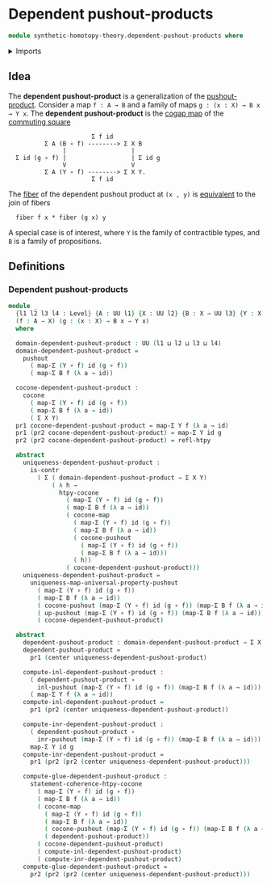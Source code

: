 # Dependent pushout-products

```agda
module synthetic-homotopy-theory.dependent-pushout-products where
```

<details><summary>Imports</summary>

```agda
open import foundation.contractible-types
open import foundation.dependent-pair-types
open import foundation.function-types
open import foundation.functoriality-dependent-pair-types
open import foundation.homotopies
open import foundation.universe-levels

open import synthetic-homotopy-theory.cocones-under-spans
open import synthetic-homotopy-theory.pushouts
open import synthetic-homotopy-theory.universal-property-pushouts
```

</details>

## Idea

The **dependent pushout-product** is a generalization of the
[pushout-product](synthetic-homotopy-theory.pushout-products.md). Consider a map
`f : A → B` and a family of maps `g : (x : X) → B x → Y x`. The **dependent
pushout-product** is the [cogap map](synthetic-homotopy-theory.pushouts.md) of
the [commuting square](foundation-core.commuting-squares-of-maps.md)

```text
                       Σ f id
          Σ A (B ∘ f) --------> Σ X B
               |                  |
  Σ id (g ∘ f) |                  | Σ id g
               V                  V
          Σ A (Y ∘ f) --------> Σ X Y.
                       Σ f id
```

The [fiber](founcation-core.fibers-of-maps.md) of the dependent pushout product
at `(x , y)` is [equivalent](foundation-core.equivalences.md) to the join of
fibers

```text
  fiber f x * fiber (g x) y
```

A special case is of interest, where `Y` is the family of contractible types,
and `B` is a family of propositions.

## Definitions

### Dependent pushout-products

```agda
module _
  {l1 l2 l3 l4 : Level} {A : UU l1} {X : UU l2} {B : X → UU l3} {Y : X → UU l4}
  (f : A → X) (g : (x : X) → B x → Y x)
  where

  domain-dependent-pushout-product : UU (l1 ⊔ l2 ⊔ l3 ⊔ l4)
  domain-dependent-pushout-product =
    pushout
      ( map-Σ (Y ∘ f) id (g ∘ f))
      ( map-Σ B f (λ a → id))

  cocone-dependent-pushout-product :
    cocone
      ( map-Σ (Y ∘ f) id (g ∘ f))
      ( map-Σ B f (λ a → id))
      ( Σ X Y)
  pr1 cocone-dependent-pushout-product = map-Σ Y f (λ a → id)
  pr1 (pr2 cocone-dependent-pushout-product) = map-Σ Y id g
  pr2 (pr2 cocone-dependent-pushout-product) = refl-htpy

  abstract
    uniqueness-dependent-pushout-product :
      is-contr
        ( Σ ( domain-dependent-pushout-product → Σ X Y)
            ( λ h →
              htpy-cocone
                ( map-Σ (Y ∘ f) id (g ∘ f))
                ( map-Σ B f (λ a → id))
                ( cocone-map
                  ( map-Σ (Y ∘ f) id (g ∘ f))
                  ( map-Σ B f (λ a → id))
                  ( cocone-pushout
                    ( map-Σ (Y ∘ f) id (g ∘ f))
                    ( map-Σ B f (λ a → id)))
                  ( h))
                ( cocone-dependent-pushout-product)))
    uniqueness-dependent-pushout-product =
      uniqueness-map-universal-property-pushout
        ( map-Σ (Y ∘ f) id (g ∘ f))
        ( map-Σ B f (λ a → id))
        ( cocone-pushout (map-Σ (Y ∘ f) id (g ∘ f)) (map-Σ B f (λ a → id)))
        ( up-pushout (map-Σ (Y ∘ f) id (g ∘ f)) (map-Σ B f (λ a → id)))
        ( cocone-dependent-pushout-product)

  abstract
    dependent-pushout-product : domain-dependent-pushout-product → Σ X Y
    dependent-pushout-product =
      pr1 (center uniqueness-dependent-pushout-product)

    compute-inl-dependent-pushout-product :
      ( dependent-pushout-product ∘
        inl-pushout (map-Σ (Y ∘ f) id (g ∘ f)) (map-Σ B f (λ a → id))) ~
      ( map-Σ Y f (λ a → id))
    compute-inl-dependent-pushout-product =
      pr1 (pr2 (center uniqueness-dependent-pushout-product))

    compute-inr-dependent-pushout-product :
      ( dependent-pushout-product ∘
        inr-pushout (map-Σ (Y ∘ f) id (g ∘ f)) (map-Σ B f (λ a → id))) ~
      map-Σ Y id g
    compute-inr-dependent-pushout-product =
      pr1 (pr2 (pr2 (center uniqueness-dependent-pushout-product)))

    compute-glue-dependent-pushout-product :
      statement-coherence-htpy-cocone
        ( map-Σ (Y ∘ f) id (g ∘ f))
        ( map-Σ B f (λ a → id))
        ( cocone-map
          ( map-Σ (Y ∘ f) id (g ∘ f))
          ( map-Σ B f (λ a → id))
          ( cocone-pushout (map-Σ (Y ∘ f) id (g ∘ f)) (map-Σ B f (λ a → id)))
          ( dependent-pushout-product))
        ( cocone-dependent-pushout-product)
        ( compute-inl-dependent-pushout-product)
        ( compute-inr-dependent-pushout-product)
    compute-glue-dependent-pushout-product =
      pr2 (pr2 (pr2 (center uniqueness-dependent-pushout-product)))
```
